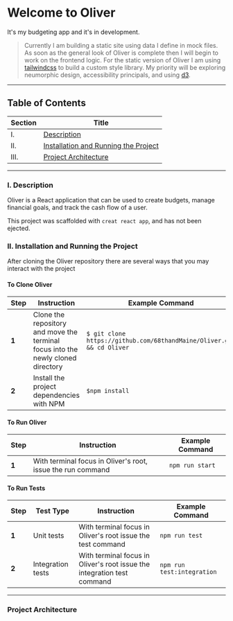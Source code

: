 # Welcome to Oliver

It's my budgeting app and it's in development.

> Currently I am building a static site using data I define in mock files. As soon as the general look of Oliver is complete then I will begin to work on the frontend logic. For the static version of Oliver I am using [tailwindcss](https://tailwindcss.com/#what-is-tailwind) to build a custom style library. My priority will be exploring neumorphic design, accessibility principals, and using [d3](https://d3js.org/).
___

## Table of Contents

|Section|Title|
|---|---|
| I. | [Description](#i.-description) |
| II. | [Installation and Running the Project](#ii.-installation-and-running-the-project) |
| III. | [Project Architecture](#project-architecture) |

___

###  I. Description

Oliver is a React application that can be used to create budgets, manage financial goals, and track the cash flow of a user. 

This project was scaffolded with `creat react app`, and has not been ejected.

### II. Installation and Running the Project

After cloning the Oliver repository there are several ways that you may interact with the project 

#### To Clone Oliver

|Step|Instruction|Example Command|
|---|---|---|
|**1**|Clone the repository and move the terminal focus into the newly cloned directory|`$ git clone https://github.com/68thandMaine/Oliver.git && cd Oliver`| 
|**2**|Install the project dependencies with NPM|`$npm install`|

#### To Run Oliver

|Step|Instruction|Example Command|
|---|---|---|
|**1**|With terminal focus in Oliver's root, issue the run command|`npm run start`| 

#### To Run Tests

|Step|Test Type|Instruction|Example Command|
|---|---|---|---|
|**1**|Unit tests|With terminal focus in Oliver's root issue the test command|`npm run test`| 
|**2**|Integration tests|With terminal focus in Oliver's root issue the integration test command|`npm run test:integration`|

___

### Project Architecture



 